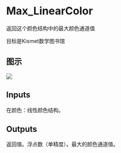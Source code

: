 # Max_LinearColor

返回这个颜色结构中的最大颜色通道值

目标是Kismet数学图书馆

## 图示

![]($-20221218-19474957.png)

## Inputs

在颜色：线性颜色结构。  

## Outputs

返回值。浮点数（单精度）。最大的颜色通道值。
